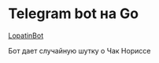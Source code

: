 # Telegram bot на Go

[LopatinBot](https://telegram.me/LopatinBot)

Бот дает случайную шутку о Чак Нориссе